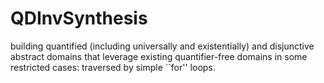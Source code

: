 # QDInvSynthesis
building quantified (including universally and existentially) and disjunctive abstract domains that leverage existing quantifier-free domains in some restricted cases:  traversed by simple ``for'' loops. 
